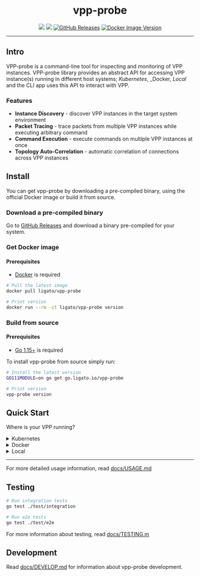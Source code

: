 <h1 align="center">vpp-probe</h1>
<p align="center">
    <a href="https://github.com/ligato/vpp-probe/actions/workflows/ci.yml"><img src="https://github.com/ligato/vpp-probe/actions/workflows/ci.yml/badge.svg"></a> <a href="https://github.com/ligato/vpp-probe/actions/workflows/release.yml"><img src="https://github.com/ligato/vpp-probe/actions/workflows/release.yml/badge.svg"></a> <a href="https://github.com/ligato/vpp-probe/releases"><img alt="GitHub Releases" src="https://img.shields.io/github/v/release/ligato/vpp-probe?include_prereleases&logo=github&logoColor=white&label=latest%20version"></a> <a href="https://cloud.docker.com/u/ligato/repository/docker/ligato/vpp-probe"><img alt="Docker Image Version" src="https://img.shields.io/docker/pulls/ligato/vpp-probe?logo=docker&logoColor=white"></a>
</p>

---

## Intro

VPP-probe is a command-line tool for inspecting and monitoring of VPP instances. VPP-probe library provides an abstract API for accessing VPP instance(s) running in different host systems; _Kubernetes_, _Docker, _Local_ and the CLI app uses this API to interact with VPP.

### Features

- **Instance Discovery** - discover VPP instances in the target system environment
- **Packet Tracing** - trace packets from multiple VPP instances while executing arbitrary command 
- **Command Execution** - execute commands on multiple VPP instances at once 
- **Topology Auto-Correlation** - automatic correlation of connections across VPP instances

## Install

You can get vpp-probe by downloading a pre-compiled binary, using the official Docker image or build it from source.

### Download a pre-compiled binary

Go to [GitHub Releases](https://github.com/ligato/vpp-probe/releases) and download a binary pre-compiled for your system.

### Get Docker image

#### Prerequisites

- [Docker](https://docs.docker.com/get-docker/) is required

```sh
# Pull the latest image
docker pull ligato/vpp-probe

# Print version
docker run --rm -it ligato/vpp-probe version
```

### Build from source

#### Prerequisites

- [Go 1.15+](https://golang.org/doc/install) is required

To install vpp-probe from source simply run:

```sh
# Install the latest version
GO111MODULE=on go get go.ligato.io/vpp-probe

# Print version
vpp-probe version
```

## Quick Start

Where is your VPP running?

<details>

<summary>Kubernetes</summary>

Basic commands for VPP running in a Kubernetes pod

```sh
# Discover VPP instances in a cluster
vpp-probe --env=kube discover

# Execute a command on all VPP instances
vpp-probe --env=kube exec -- "vppctl show counters"

# Trace packets on all VPP instances for the duration of ping command
vpp-probe --env=kube trace "kubectl exec -it mypod -- ping -c 1 10.10.1.1"
```

Specify target cluster(s) (kubeconfig/context)

```sh
# Run on different cluster by providing custom kubeconfig and/or context
vpp-probe --kubeconfig="my.kubeconfig" <command>
vpp-probe --kubecontext="kind-2"       <command>

# Run on multiple clusters by adding another kubeconfig/context separated by comma
vpp-probe --kubeconfig="kubeconfig1,kubeconfig2" <command>
vpp-probe --kubecontext="kind-2,kind-3"          <command>
```

When running vpp-probe from Docker image

```sh
# Run from Docker image
docker run -it --net=host --volume "$HOME/.kube/config:/.kube/config" ligato/vpp-probe --env=kube <command>
```

</details>

<details>

<summary>Docker</summary>

Basic commands for VPP running in a Docker container

```sh
# Discover VPP instances in Docker
vpp-probe --env=docker discover

# Execute a command on all VPP instances
vpp-probe --env=docker exec -- "vppctl show counters"

# Trace packets on all VPP instances for the duration of ping command
vpp-probe --env=docker trace "docker exec -it mycontainer ping -c 1 172.17.0.3"
```

Specify a different Docker daemon

```sh
# Run on different docker host
vpp-probe --dockerhost="/var/run/docker2.sock" <command>
```

When running vpp-probe from Docker image

```sh
# Run from Docker image
docker run -it --net=host --volume "/var/run/docker.sock:/var/run/docker.sock" ligato/vpp-probe --env=docker <command>
```

</details>

<details>

<summary>Local</summary>

Basic commands for VPP running locally

```sh
# Discover VPP instances running as local process
vpp-probe --env=local discover

# Execute a command on all VPP instances
vpp-probe --env=local exec -- "vppctl show counters"

# Trace packets on all VPP instances for the duration of ping command
vpp-probe --env=local trace "ping -c 1 192.168.1.1"
```

When running vpp-probe from Docker image

```sh
# Run from Docker image
docker run -it --net=host --pid=host --volume "/run/vpp:/run/vpp" ligato/vpp-probe --env=local <command>
```

</details>

---

For more detailed usage information, read [docs/USAGE.md](docs/USAGE.md)

## Testing

```sh
# Run integration tests
go test ./test/integration

# Run e2e tests
go test ./test/e2e
```

For more information about testing, read [docs/TESTING.m](docs/TESTING.md)

## Development

Read [docs/DEVELOP.md](docs/DEVELOP.md) for information about vpp-probe development.
